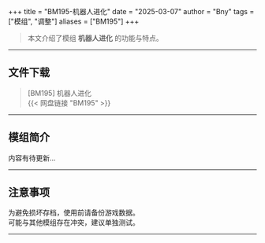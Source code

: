 +++
title = "BM195-机器人进化"
date = "2025-03-07"
author = "Bny"
tags = ["模组", "调整"]
aliases = ["BM195"]
+++

> 本文介绍了模组 **机器人进化** 的功能与特点。

---

## 文件下载

> [BM195] 机器人进化  
{{< 网盘链接 "BM195" >}}  

---

## 模组简介

>  
内容有待更新...  

---

## 注意事项

>  
为避免损坏存档，使用前请备份游戏数据。  
可能与其他模组存在冲突，建议单独测试。  

---

